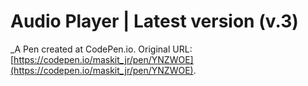 # Audio Player | Latest version (v.3)
 _A Pen created at CodePen.io. Original URL: [https://codepen.io/maskit_jr/pen/YNZWOE](https://codepen.io/maskit_jr/pen/YNZWOE).

 